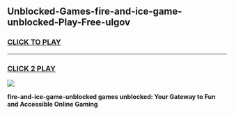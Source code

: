 
## Unblocked-Games-fire-and-ice-game-unblocked-Play-Free-ulgov
<h3>
<a href="https://premium76.site?title=fire-and-ice-game-unblocked&ref=18A">CLICK TO PLAY</a></h3>
<hr>

<h3>
<a href="https://premium76.site?title=fire-and-ice-game-unblocked&ref=18A">CLICK 2 PLAY</a>
  
</h3>

<a href="https://premium76.site?title=fire-and-ice-game-unblocked&ref=18A"><img src="https://clearcache.store/games.png"></a>


**fire-and-ice-game-unblocked games unblocked: Your Gateway to Fun and Accessible Online Gaming**
